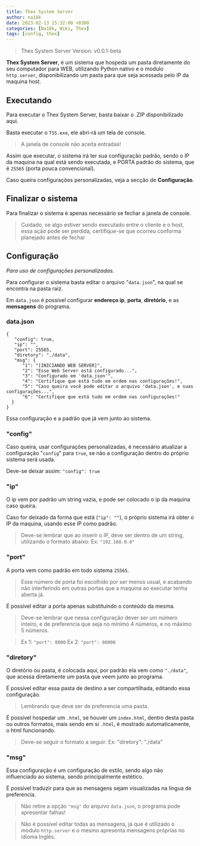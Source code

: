 ```yaml
---
title: Thex System Server
author: na18k
date: 2023-02-13 15:32:00 +0300
categories: [Na18k, Wiki, Thex]
tags: [config, thex]
---
```


> Thex System Server
> Version: v0.0.1-beta

**Thex System Server**, é um sistema que hospeda um pasta diretamente do seu computador para WEB, utilizando Python nativo e o modulo `http.server`, disponibilizando um pasta para que seja acessada pelo IP da maquina host.

## Executando
Para executar o Thex System Server, basta baixar o .ZIP disponibilizado aqui.

Basta executar o `TSS.exe`, ele abri-rá um tela de console.

> A janela de console não aceita entradas!

Assim que executar, o sistema irá ter sua configuração padrão, sendo o IP da maquina na qual está sendo executada, e PORTA padrão do sistema, que é `25565` (porta pouca convencional).

Caso queira configurações personalizadas, veja a secção de **Configuração**.

## Finalizar o sistema
Para finalizar o sistema é apenas necessário se fechar a janela de console.
> Cuidado, se algo estiver sendo executado entre o cliente e o host, essa ação pode ser perdida, certifique-se que ocorreu conforma planejado antes de fechar

## Configuração 
*Para uso de configurações personalizadas.*

Para configurar o sistema basta editar o arquivo "`data.json`", na qual se encontra na pasta raiz.

Em `data.json` é possível configurar **endereço ip**, **porta**, **diretório**, e as **mensagens** do programa.

### data.json
    {  
       "config": true,  
       "ip": "",  
       "port": 25565,  
       "diretory": "./data",  
       "msg": {  
          "1": "[INICIANDO WEB SERVER]",  
          "2": "Esse Web Server está configurado...",  
          "3": "Configurado em 'data.json'",  
          "4": "Certifique que está tudo em ordem nas configurações!",  
          "5": "Caso queira você pode editar o arquivo 'data.json', e suas configurações...",  
          "6": "Certifique que está tudo em ordem nas configurações!"  
      }  
    }

Essa configuração e a padrão que já vem junto ao sistema.

### "config"
Caso queira, usar configurações personalizadas, é necessário atualizar a configuração "`config`" para `true`, se não a configuração dentro do próprio sistema será usada.

Deve-se deixar assim: `"config": true`

### "ip"

O ip vem por padrão um string vazia, e pode ser colocado o ip da maquina caso queira.

Caso for deixado da forma que está (`"ip": ""`), o próprio sistema irá obter o IP da maquina, usando esse IP como padrão.

> Deve-se lembrar que ao inserir o IP, deve ser dentro de um string, utilizando o formato abaixo:
> Ex: `"192.168.0.0"`

### "port"

A porta vem como padrão em todo sistema `25565`.
> Esse número de porta foi escolhido por ser menos usual, e acabando não interferindo em outras portas que a maquina ao executar tenha aberta já.

É possível editar a porta apenas substituindo o conteúdo da mesma.

> Deve-se lembrar que nessa configuração dever ser um número inteiro, e de preferencia que seja no mínimo 4 números, e no máximo 5 números.

> Ex 1: `"port": 0000`
> Ex 2: `"port": 00000`


### "diretory"
O diretório ou pasta, é colocada aqui, por padrão ela vem como `"./data"`, que acessa diretamente um pasta que veem junto ao programa.

É possível editar essa pasta de destino a ser compartilhada, editando essa configuração.

> Lembrando que deve ser de preferencia uma pasta.

É possível hospedar um `.html`, se houver um `index.html`, dentro desta pasta ou outros formatos, mais sendo em si `.html`, é mostrado automaticamente, o html funcionando.

> Deve-se seguir o formato a seguir:
> Ex: "diretory": "./data"

### "msg"
Essa configuração é um configuração de estilo, sendo algo não influenciado ao sistema, sendo principalmente estético.

É possível traduzir para que as mensagens sejam visualizadas na língua de preferencia.

> Não retire a opção `"msg"` do arquivo `data.json`, o programa pode apresentar falhas!

> Não é possível editar todas as mensagens, já que é utilizado o modulo `http.server` e o mesmo apresenta mensagens próprias no idioma Inglês.
